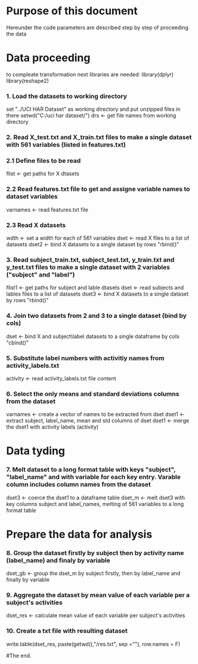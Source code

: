 # Purpose of this document
Hereunder the code parameters are described step by step of proceeding the data

# Data proceeding
to compleate transformation next libraries are needed:
library(dplyr)
library(reshape2)
### 1. Load the datasets to working directory
set "../UCI HAR Dataset" as working directory and put unzipped files in there
setwd("C:/uci har dataset/")
drs <- get file names from working directory
### 2. Read X_test.txt and X_train.txt files to make a single dataset with 561 variables (listed in features.txt)
### 2.1 Define files to be read
flist <- get paths for X dtasets
### 2.2 Read features.txt file to get and assigne variable names to dataset variables
varnames <- read features.txt file
### 2.3 Read X datasets
wdth <- set a width for each of 561 variables
dset <- read X files to a list of datasets
dset2 <- bind X datasets to a single dataset by rows "rbind()"
### 3. Read subject_train.txt, subject_test.txt, y_train.txt and y_test.txt files to make a single dataset with 2 variables ("subject" and "label")
flist1 <- get paths for subject and lable dtasets
dset <- read subjects and lables files to a list of datasets
dset3 <- bind X datasets to a single dataset by rows "rbind()"
### 4. Join two datasets from 2 and 3 to a single dataset (bind by cols)
dset <- bind X and subject\label datasets to a single dataframe by cols "cbind()"
### 5. Substitute label numbers with activitiy names from activity_labels.txt
activity <- read activity_labels.txt file content
### 6. Select the only means and standard deviations columns from the dataset
varnames <- create a vector of names to be extracted from dset
dset1 <- extract subject, label_name, mean and std columns of dset
dset1 <- merge the dset1 with activity labels (activity)

# Data tyding
### 7. Melt dataset to a long format table with keys "subject", "label_name" and with variable for each key entry. Varable column includes column names from the dataset
dset3 <- coerce the dset1 to a dataframe table
dset_m <- melt dset3 with key columns subject and label_names, melting of 561 variables to a long format table

# Prepare the data for analysis
### 8. Group the dataset firstly by subject then by activity name (label_name) and finaly by variable
dset_gb <- group the dset_m by subject firstly, then by label_name and finally by variable
### 9. Aggregate the dataset by mean value of each variable per a subject's activities
dset_res <- calculate mean value of each variable per subject's activities
### 10. Create a txt file with resulting dataset
write.table(dset_res, paste(getwd(),"/res.txt", sep =""), row.names = F)

#The end.

